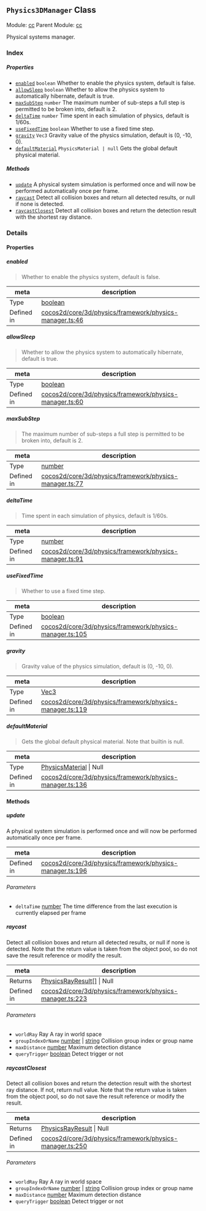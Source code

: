 ## `Physics3DManager` Class



Module: [cc](../modules/cc.md)
Parent Module: [cc](../modules/cc.md)


Physical systems manager.



### Index

##### Properties

  - [`enabled`](#enabled) `boolean` Whether to enable the physics system, default is false.
  - [`allowSleep`](#allowsleep) `boolean` Whether to allow the physics system to automatically hibernate, default is true.
  - [`maxSubStep`](#maxsubstep) `number` The maximum number of sub-steps a full step is permitted to be broken into, default is 2.
  - [`deltaTime`](#deltatime) `number` Time spent in each simulation of physics, default is 1/60s.
  - [`useFixedTime`](#usefixedtime) `boolean` Whether to use a fixed time step.
  - [`gravity`](#gravity) `Vec3` Gravity value of the physics simulation, default is (0, -10, 0).
  - [`defaultMaterial`](#defaultmaterial) `PhysicsMaterial | null` Gets the global default physical material.



##### Methods

  - [`update`](#update) A physical system simulation is performed once and will now be performed automatically once per frame.
  - [`raycast`](#raycast) Detect all collision boxes and return all detected results, or null if none is detected.
  - [`raycastClosest`](#raycastclosest) Detect all collision boxes and return the detection result with the shortest ray distance.



### Details


#### Properties


##### enabled

> Whether to enable the physics system, default is false.

| meta | description |
|------|-------------|
| Type | <a href="https://developer.mozilla.org/en/JavaScript/Reference/Global_Objects/Boolean" class="crosslink external" target="_blank">boolean</a> |
| Defined in | [cocos2d/core/3d/physics/framework/physics-manager.ts:46](https://github.com/cocos-creator/engine/blob/f495398f4307775f0f733162e3d128d81e063063/cocos2d/core/3d/physics/framework/physics-manager.ts#L46) |



##### allowSleep

> Whether to allow the physics system to automatically hibernate, default is true.

| meta | description |
|------|-------------|
| Type | <a href="https://developer.mozilla.org/en/JavaScript/Reference/Global_Objects/Boolean" class="crosslink external" target="_blank">boolean</a> |
| Defined in | [cocos2d/core/3d/physics/framework/physics-manager.ts:60](https://github.com/cocos-creator/engine/blob/f495398f4307775f0f733162e3d128d81e063063/cocos2d/core/3d/physics/framework/physics-manager.ts#L60) |



##### maxSubStep

> The maximum number of sub-steps a full step is permitted to be broken into, default is 2.

| meta | description |
|------|-------------|
| Type | <a href="https://developer.mozilla.org/en/JavaScript/Reference/Global_Objects/Number" class="crosslink external" target="_blank">number</a> |
| Defined in | [cocos2d/core/3d/physics/framework/physics-manager.ts:77](https://github.com/cocos-creator/engine/blob/f495398f4307775f0f733162e3d128d81e063063/cocos2d/core/3d/physics/framework/physics-manager.ts#L77) |



##### deltaTime

> Time spent in each simulation of physics, default is 1/60s.

| meta | description |
|------|-------------|
| Type | <a href="https://developer.mozilla.org/en/JavaScript/Reference/Global_Objects/Number" class="crosslink external" target="_blank">number</a> |
| Defined in | [cocos2d/core/3d/physics/framework/physics-manager.ts:91](https://github.com/cocos-creator/engine/blob/f495398f4307775f0f733162e3d128d81e063063/cocos2d/core/3d/physics/framework/physics-manager.ts#L91) |



##### useFixedTime

> Whether to use a fixed time step.

| meta | description |
|------|-------------|
| Type | <a href="https://developer.mozilla.org/en/JavaScript/Reference/Global_Objects/Boolean" class="crosslink external" target="_blank">boolean</a> |
| Defined in | [cocos2d/core/3d/physics/framework/physics-manager.ts:105](https://github.com/cocos-creator/engine/blob/f495398f4307775f0f733162e3d128d81e063063/cocos2d/core/3d/physics/framework/physics-manager.ts#L105) |



##### gravity

> Gravity value of the physics simulation, default is (0, -10, 0).

| meta | description |
|------|-------------|
| Type | <a href="../classes/Vec3.html" class="crosslink">Vec3</a> |
| Defined in | [cocos2d/core/3d/physics/framework/physics-manager.ts:119](https://github.com/cocos-creator/engine/blob/f495398f4307775f0f733162e3d128d81e063063/cocos2d/core/3d/physics/framework/physics-manager.ts#L119) |



##### defaultMaterial

> Gets the global default physical material. Note that builtin is null.

| meta | description |
|------|-------------|
| Type | <a href="../classes/PhysicsMaterial.html" class="crosslink">PhysicsMaterial</a> &#124; Null |
| Defined in | [cocos2d/core/3d/physics/framework/physics-manager.ts:136](https://github.com/cocos-creator/engine/blob/f495398f4307775f0f733162e3d128d81e063063/cocos2d/core/3d/physics/framework/physics-manager.ts#L136) |






<!-- Method Block -->
#### Methods


##### update

A physical system simulation is performed once and will now be performed automatically once per frame.

| meta | description |
|------|-------------|
| Defined in | [cocos2d/core/3d/physics/framework/physics-manager.ts:196](https://github.com/cocos-creator/engine/blob/f495398f4307775f0f733162e3d128d81e063063/cocos2d/core/3d/physics/framework/physics-manager.ts#L196) |

###### Parameters
- `deltaTime` <a href="https://developer.mozilla.org/en/JavaScript/Reference/Global_Objects/Number" class="crosslink external" target="_blank">number</a> The time difference from the last execution is currently elapsed per frame


##### raycast

Detect all collision boxes and return all detected results, or null if none is detected. Note that the return value is taken from the object pool, so do not save the result reference or modify the result.

| meta | description |
|------|-------------|
| Returns | <a href="../classes/PhysicsRayResult.html" class="crosslink">PhysicsRayResult[]</a> &#124; Null 
| Defined in | [cocos2d/core/3d/physics/framework/physics-manager.ts:223](https://github.com/cocos-creator/engine/blob/f495398f4307775f0f733162e3d128d81e063063/cocos2d/core/3d/physics/framework/physics-manager.ts#L223) |

###### Parameters
- `worldRay` Ray A ray in world space
- `groupIndexOrName` <a href="https://developer.mozilla.org/en/JavaScript/Reference/Global_Objects/Number" class="crosslink external" target="_blank">number</a> &#124; <a href="https://developer.mozilla.org/en/JavaScript/Reference/Global_Objects/String" class="crosslink external" target="_blank">string</a> Collision group index or group name
- `maxDistance` <a href="https://developer.mozilla.org/en/JavaScript/Reference/Global_Objects/Number" class="crosslink external" target="_blank">number</a> Maximum detection distance
- `queryTrigger` <a href="https://developer.mozilla.org/en/JavaScript/Reference/Global_Objects/Boolean" class="crosslink external" target="_blank">boolean</a> Detect trigger or not


##### raycastClosest

Detect all collision boxes and return the detection result with the shortest ray distance. If not, return null value. Note that the return value is taken from the object pool, so do not save the result reference or modify the result.

| meta | description |
|------|-------------|
| Returns | <a href="../classes/PhysicsRayResult.html" class="crosslink">PhysicsRayResult</a> &#124; Null 
| Defined in | [cocos2d/core/3d/physics/framework/physics-manager.ts:250](https://github.com/cocos-creator/engine/blob/f495398f4307775f0f733162e3d128d81e063063/cocos2d/core/3d/physics/framework/physics-manager.ts#L250) |

###### Parameters
- `worldRay` Ray A ray in world space
- `groupIndexOrName` <a href="https://developer.mozilla.org/en/JavaScript/Reference/Global_Objects/Number" class="crosslink external" target="_blank">number</a> &#124; <a href="https://developer.mozilla.org/en/JavaScript/Reference/Global_Objects/String" class="crosslink external" target="_blank">string</a> Collision group index or group name
- `maxDistance` <a href="https://developer.mozilla.org/en/JavaScript/Reference/Global_Objects/Number" class="crosslink external" target="_blank">number</a> Maximum detection distance
- `queryTrigger` <a href="https://developer.mozilla.org/en/JavaScript/Reference/Global_Objects/Boolean" class="crosslink external" target="_blank">boolean</a> Detect trigger or not




